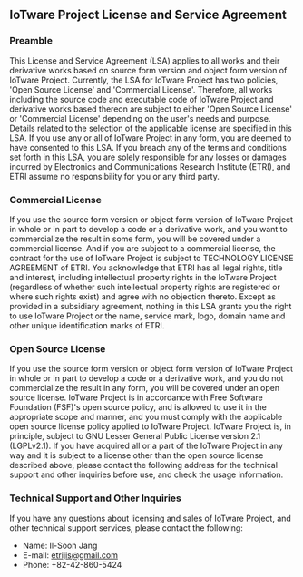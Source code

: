 ## IoTware Project License and Service Agreement

### Preamble
This License and Service Agreement (LSA) applies to all works and their derivative works based on source form version and object form version of IoTware Project. Currently, the LSA for IoTware Project has two policies, 'Open Source License' and 'Commercial License'. Therefore, all works including the source code and executable code of IoTware Project and derivative works based thereon are subject to either 'Open Source License' or 'Commercial License' depending on the user's needs and purpose. Details related to the selection of the applicable license are specified in this LSA. If you use any or all of IoTware Project in any form, you are deemed to have consented to this LSA. If you breach any of the terms and conditions set forth in this LSA, you are solely responsible for any losses or damages incurred by Electronics and Communications Research Institute (ETRI), and ETRI assume no responsibility for you or any third party.

### Commercial License
If you use the source form version or object form version of IoTware Project in whole or in part to develop a code or a derivative work, and you want to commercialize the result in some form, you will be covered under a commercial license. And if you are subject to a commercial license, the contract for the use of IoTware Project is subject to TECHNOLOGY LICENSE AGREEMENT of ETRI. You acknowledge that ETRI has all legal rights, title and interest, including intellectual property rights in the IoTware Project (regardless of whether such intellectual property rights are registered or where such rights exist) and agree with no objection thereto. Except as provided in a subsidiary agreement, nothing in this LSA grants you the right to use IoTware Project or the name, service mark, logo, domain name and other unique identification marks of ETRI.

### Open Source License
If you use the source form version or object form version of IoTware Project in whole or in part to develop a code or a derivative work, and you do not commercialize the result in any form, you will be covered under an open source license. IoTware Project is in accordance with Free Software Foundation (FSF)'s open source policy, and is allowed to use it in the appropriate scope and manner, and you must comply with the applicable open source license policy applied to IoTware Project. IoTware Project is, in principle, subject to GNU Lesser General Public License version 2.1 (LGPLv2.1). If you have acquired all or a part of the IoTware Project in any way and it is subject to a license other than the open source license described above, please contact the following address for the technical support and other inquiries before use, and check the usage information.

### Technical Support and Other Inquiries
If you have any questions about licensing and sales of IoTware Project, and other technical support services, please contact the following:


* Name: Il-Soon Jang
* E-mail: etrijis@gmail.com
* Phone: +82-42-860-5424
